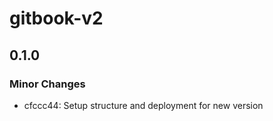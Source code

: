 # gitbook-v2

## 0.1.0

### Minor Changes

-   cfccc44: Setup structure and deployment for new version
